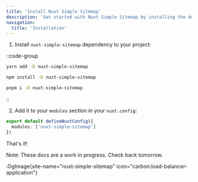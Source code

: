 ```yaml
---
title: 'Install Nuxt Simple Sitemap'
description: 'Get started with Nuxt Simple Sitemap by installing the dependency to your project.'
navigation:
  title: 'Installation'
---
```


1. Install `nuxt-simple-sitemap` dependency to your project:

::code-group

```bash [yarn]
yarn add -D nuxt-simple-sitemap
```

```bash [npm]
npm install -D nuxt-simple-sitemap
```

```sh [pnpm]
pnpm i -D nuxt-simple-sitemap
```

::

2. Add it to your `modules` section in your `nuxt.config`:

```ts [nuxt.config]
export default defineNuxtConfig({
  modules: ['nuxt-simple-sitemap']
})
```

That's it! 


Note: These docs are a work in progress. Check back tomorrow.


:OgImage{site-name="nuxt-simple-sitemap" icon="carbon:load-balancer-application"}

